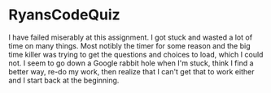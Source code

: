 # RyansCodeQuiz

I have failed miserably at this assignment.
I got stuck and wasted a lot of time on many things. Most notibly the timer for some reason and the big time killer was trying to get the questions and choices to load, which I could not.
I seem to go down a Google rabbit hole when I'm stuck, think I find a better way, re-do my work, then realize that I can't get that to work either and I start back at the beginning.